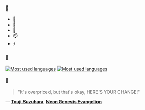 ### 👋

- 🔭
- 🌱
- 💬
- 📫
- ⚡

#### 🧏

[![Most used languages](https://github-readme-stats-aynah.vercel.app/api/top-langs/?username=aynh&theme=solarized-dark&langs_count=6&layout=compact&hide_title=true)](https://github.com/anuraghazra/github-readme-stats#gh-dark-mode-only)
[![Most used languages](https://github-readme-stats-aynah.vercel.app/api/top-langs/?username=aynh&theme=solarized-light&langs_count=6&layout=compact&hide_title=true)](https://github.com/anuraghazra/github-readme-stats#gh-light-mode-only)

#### 💬

> "It's overpriced, but that's okay, HERE'S YOUR CHANGE!"

&mdash; [**Touji Suzuhara**](https://myanimelist.net/character.php?q=Touji%20Suzuhara&cat=character), [**Neon Genesis Evangelion**](https://myanimelist.net/search/all?q=Neon%20Genesis%20Evangelion&cat=all)
